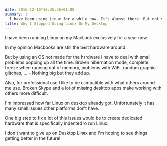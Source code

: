 ```yaml
---
date: 2016-12-16T10:35:36+01:00
summary: |
  I have been using Linux for a while now. It's almost there. But not yet.
title: Why I Stopped Using Linux On My Desktop
---
```


I have been running Linux on my Macbook exclusively for a year now.

In my opinion Macbooks are still the best hardware around.

But by using an OS not made for the hardware I have to deal with small problems popping up all the time:
Broken hibernation mode, complete freeze when running out of memory, problems with WiFi, random graphic glitches, ... - Nothing big but they add up.

Also, for professional use I like to be compatible with what others around me use.
Broken Skype and a lot of missing desktop apps make working with others more difficult.

I'm impressed how far Linux on desktop already got. Unfortunately it has many small issues other platforms don't have.

One big step to fix a lot of this issues would be to create dedicated hardware that is specifically indented to run Linux.

I don't want to give up on Desktop Linux and I'm hoping to see things getting better in the future!

